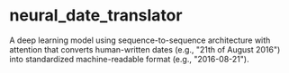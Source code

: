 # neural_date_translator
  A deep learning model using sequence-to-sequence architecture with attention that converts human-written dates (e.g., "21th of August 2016") into standardized machine-readable format (e.g., "2016-08-21").
